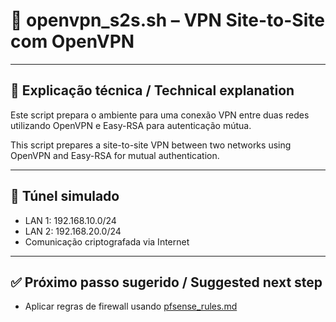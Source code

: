 # 🔐 openvpn_s2s.sh – VPN Site-to-Site com OpenVPN

---

## 📝 Explicação técnica / Technical explanation

Este script prepara o ambiente para uma conexão VPN entre duas redes utilizando OpenVPN e Easy-RSA para autenticação mútua.

This script prepares a site-to-site VPN between two networks using OpenVPN and Easy-RSA for mutual authentication.

---

## 🔁 Túnel simulado

- LAN 1: 192.168.10.0/24  
- LAN 2: 192.168.20.0/24  
- Comunicação criptografada via Internet

---

## ✅ Próximo passo sugerido / Suggested next step

- Aplicar regras de firewall usando [pfsense_rules.md](./pfsense_rules.md)
